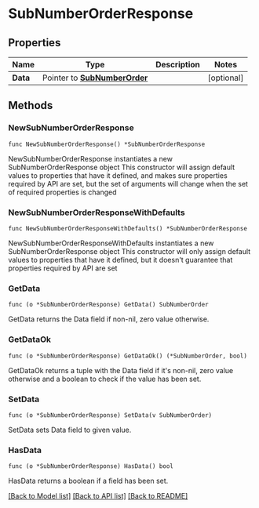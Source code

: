 # SubNumberOrderResponse

## Properties

Name | Type | Description | Notes
------------ | ------------- | ------------- | -------------
**Data** | Pointer to [**SubNumberOrder**](SubNumberOrder.md) |  | [optional] 

## Methods

### NewSubNumberOrderResponse

`func NewSubNumberOrderResponse() *SubNumberOrderResponse`

NewSubNumberOrderResponse instantiates a new SubNumberOrderResponse object
This constructor will assign default values to properties that have it defined,
and makes sure properties required by API are set, but the set of arguments
will change when the set of required properties is changed

### NewSubNumberOrderResponseWithDefaults

`func NewSubNumberOrderResponseWithDefaults() *SubNumberOrderResponse`

NewSubNumberOrderResponseWithDefaults instantiates a new SubNumberOrderResponse object
This constructor will only assign default values to properties that have it defined,
but it doesn't guarantee that properties required by API are set

### GetData

`func (o *SubNumberOrderResponse) GetData() SubNumberOrder`

GetData returns the Data field if non-nil, zero value otherwise.

### GetDataOk

`func (o *SubNumberOrderResponse) GetDataOk() (*SubNumberOrder, bool)`

GetDataOk returns a tuple with the Data field if it's non-nil, zero value otherwise
and a boolean to check if the value has been set.

### SetData

`func (o *SubNumberOrderResponse) SetData(v SubNumberOrder)`

SetData sets Data field to given value.

### HasData

`func (o *SubNumberOrderResponse) HasData() bool`

HasData returns a boolean if a field has been set.


[[Back to Model list]](../README.md#documentation-for-models) [[Back to API list]](../README.md#documentation-for-api-endpoints) [[Back to README]](../README.md)


